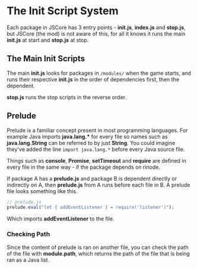 # The Init Script System

Each package in JSCore has 3 entry points - **init.js**, **index.js** and **stop.js**, but JSCore (the mod) is not aware of this, for all it knows it runs the main **init.js** at start and **stop.js** at stop.

## The Main Init Scripts

The main **init.js** looks for packages in `/modules/` when the game starts, and runs their respective **init.js** in the order of dependencies first, then the dependent.

**stop.js** runs the stop scripts in the reverse order.

## Prelude

Prelude is a familiar concept present in most programming languages. For example Java imports **java.lang.\*** for every file so names such as **java.lang.String** can be referred to by just **String**. You could imagine they've added the line `import java.lang.*` before every Java source file.

Things such as **console**, **Promise**, **setTimeout** and **require** are defined in every file in the same way - if the package depends on rinode.

If package A has a **prelude.js** and package B is dependent directly or indirectly on A, then **prelude.js** from A runs before each file in B. A prelude file looks something like this.

```js
// prelude.js
prelude.eval("let { addEventListener } = require('listener')");
```

Which imports **addEventListener** to the file.

### Checking Path

Since the content of prelude is ran on another file, you can check the path of the file with **module.path**, which returns the path of the file that is being ran as a Java list.
